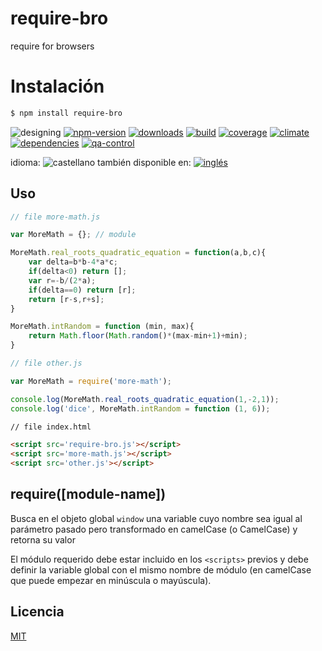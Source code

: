 <!--multilang v0 es:LEEME.md en:README.md -->
# require-bro
require for browsers

<!--lang:es-->
# Instalación
<!--lang:en--]
# Install
[!--lang:*-->
```sh
$ npm install require-bro
```

<!-- cucardas -->
![designing](https://img.shields.io/badge/stability-designing-red.svg)
[![npm-version](https://img.shields.io/npm/v/require-bro.svg)](https://npmjs.org/package/require-bro)
[![downloads](https://img.shields.io/npm/dm/require-bro.svg)](https://npmjs.org/package/require-bro)
[![build](https://img.shields.io/travis/codenautas/require-bro/master.svg)](https://travis-ci.org/codenautas/require-bro)
[![coverage](https://img.shields.io/coveralls/codenautas/require-bro/master.svg)](https://coveralls.io/r/codenautas/require-bro)
[![climate](https://img.shields.io/codeclimate/github/codenautas/require-bro.svg)](https://codeclimate.com/github/codenautas/require-bro)
[![dependencies](https://img.shields.io/david/codenautas/require-bro.svg)](https://david-dm.org/codenautas/require-bro)
[![qa-control](http://codenautas.com/github/codenautas/require-bro.svg)](http://codenautas.com/github/codenautas/require-bro)

<!--multilang buttons-->

idioma: ![castellano](https://raw.githubusercontent.com/codenautas/multilang/master/img/lang-es.png)
también disponible en:
[![inglés](https://raw.githubusercontent.com/codenautas/multilang/master/img/lang-en.png)](README.md)

<!--lang:es-->
## Uso
<!--lang:en--]
## Use
[!--lang:*-->

```js
// file more-math.js

var MoreMath = {}; // module

MoreMath.real_roots_quadratic_equation = function(a,b,c){
    var delta=b*b-4*a*c;
    if(delta<0) return [];
    var r=-b/(2*a);
    if(delta==0) return [r];
    return [r-s,r+s];
}

MoreMath.intRandom = function (min, max){
    return Math.floor(Math.random()*(max-min+1)+min);
}

```

```js
// file other.js

var MoreMath = require('more-math'); 

console.log(MoreMath.real_roots_quadratic_equation(1,-2,1));
console.log('dice', MoreMath.intRandom = function (1, 6));

```

```html
// file index.html

<script src='require-bro.js'></script>
<script src='more-math.js'></script>
<script src='other.js'></script>

```

## require([module-name])

<!--lang:es-->
Busca en el objeto global `window` una variable cuyo nombre sea igual al parámetro pasado
pero transformado en camelCase (o CamelCase) y retorna su valor

El módulo requerido debe estar incluido en los `<scripts>` previos
y debe definir la variable global con el mismo nombre de módulo (en camelCase que puede empezar en minúscula o mayúscula).
<!--lang:en--]
Searchs in the global object `window` a variable with the same name but in camelCase (or CamelCase)

The required module must be included in previous `<scripts>` 
and must have define a global variable with the same name. 
[!--lang:*-->


<!--lang:es-->
## Licencia
<!--lang:en--]
## License
[!--lang:*-->

[MIT](LICENSE)

